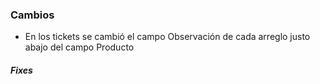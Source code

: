 <h3>Cambios</h3>
<ul>
<li>En los tickets se cambió el campo Observación de cada arreglo justo abajo del campo Producto</li>
</ul>

<h5>Fixes</h5>
<ul>

</ul> 